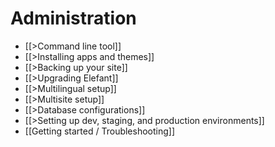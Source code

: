 # Administration

* [[>Command line tool]]
* [[>Installing apps and themes]]
* [[>Backing up your site]]
* [[>Upgrading Elefant]]
* [[>Multilingual setup]]
* [[>Multisite setup]]
* [[>Database configurations]]
* [[>Setting up dev, staging, and production environments]]
* [[Getting started / Troubleshooting]]
